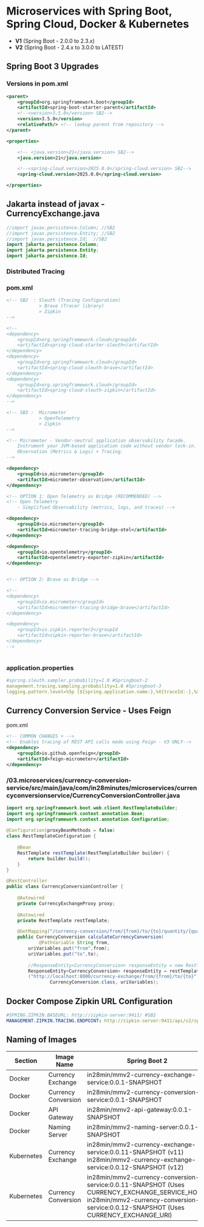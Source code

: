 # Microservices with Spring Boot, Spring Cloud, Docker & Kubernetes

- **V1** (Spring Boot - 2.0.0 to 2.3.x)
- **V2** (Spring Boot - 2.4.x to 3.0.0 to LATEST)

## Spring Boot 3 Upgrades

### Versions in pom.xml

```xml
<parent>
    <groupId>org.springframework.boot</groupId>
    <artifactId>spring-boot-starter-parent</artifactId>
    <!--<version>3.5.0</version> SB2-->
    <version>3.5.0</version>
    <relativePath/> <!-- lookup parent from repository -->
</parent>

<properties>

    <!-- <java.version>21</java.version> SB2-->
    <java.version>21</java.version>

    <!--<spring-cloud.version>2025.0.0</spring-cloud.version> SB2-->
    <spring-cloud.version>2025.0.0</spring-cloud.version>

</properties>
```

## Jakarta instead of javax - CurrencyExchange.java

```java
//import javax.persistence.Column; //SB2
//import javax.persistence.Entity; //SB2
//import javax.persistence.Id;  //SB2
import jakarta.persistence.Column; 
import jakarta.persistence.Entity;
import jakarta.persistence.Id;
```


### Distributed Tracing

### pom.xml

```xml
<!-- SB2  : Sleuth (Tracing Configuration) 
            > Brave (Tracer library) 
            > Zipkin 
-->

<!-- 
<dependency>
    <groupId>org.springframework.cloud</groupId>
    <artifactId>spring-cloud-starter-sleuth</artifactId>
</dependency>
<dependency>
    <groupId>org.springframework.cloud</groupId>
    <artifactId>spring-cloud-sleuth-brave</artifactId>
</dependency>
<dependency>
    <groupId>org.springframework.cloud</groupId>
    <artifactId>spring-cloud-sleuth-zipkin</artifactId>
</dependency>
-->

<!-- SB3 :  Micrometer 
            > OpenTelemetry 
            > Zipkin 
-->

<!-- Micrometer - Vendor-neutral application observability facade. 
    Instrument your JVM-based application code without vendor lock-in.  
    Observation (Metrics & Logs) + Tracing.
-->

<dependency>
    <groupId>io.micrometer</groupId>
    <artifactId>micrometer-observation</artifactId>
</dependency>

<!-- OPTION 1: Open Telemetry as Bridge (RECOMMENDED) -->
<!-- Open Telemetry 
    - Simplified Observability (metrics, logs, and traces) -->

<dependency>
    <groupId>io.micrometer</groupId>
    <artifactId>micrometer-tracing-bridge-otel</artifactId>
</dependency>

<dependency>
    <groupId>io.opentelemetry</groupId>
    <artifactId>opentelemetry-exporter-zipkin</artifactId>
</dependency>


<!-- OPTION 2: Brave as Bridge -->

<!--
<dependency>
    <groupId>io.micrometer</groupId>
    <artifactId>micrometer-tracing-bridge-brave</artifactId>
</dependency>

<dependency>
    <groupId>io.zipkin.reporter2</groupId
    <artifactId>zipkin-reporter-brave</artifactId>
</dependency>
-->
  
```

### application.properties

```yaml
#spring.sleuth.sampler.probability=1.0 #Springboot-2
management.tracing.sampling.probability=1.0 #Springboot-3
logging.pattern.level=%5p [${spring.application.name:},%X{traceId:-},%X{spanId:-}] #Springboot-3
```

## Currency Conversion Service - Uses Feign

pom.xml

```xml
<!-- COMMON CHANGES + -->
<!-- Enables tracing of REST API calls made using Feign - V3 ONLY-->
<dependency>
	<groupId>io.github.openfeign</groupId>
	<artifactId>feign-micrometer</artifactId>
</dependency>
``` 


### /03.microservices/currency-conversion-service/src/main/java/com/in28minutes/microservices/currencyconversionservice/CurrencyConversionController.java

```java
import org.springframework.boot.web.client.RestTemplateBuilder;
import org.springframework.context.annotation.Bean;
import org.springframework.context.annotation.Configuration;
 
@Configuration(proxyBeanMethods = false)
class RestTemplateConfiguration {
    
    @Bean
    RestTemplate restTemplate(RestTemplateBuilder builder) {
        return builder.build();
    }
}

@RestController
public class CurrencyConversionController {
	
	@Autowired
	private CurrencyExchangeProxy proxy;
	
    @Autowired
    private RestTemplate restTemplate;

	@GetMapping("/currency-conversion/from/{from}/to/{to}/quantity/{quantity}")
	public CurrencyConversion calculateCurrencyConversion(
			@PathVariable String from,
		uriVariables.put("from",from);
		uriVariables.put("to",to);
		
		//ResponseEntity<CurrencyConversion> responseEntity = new RestTemplate().getForEntity
		ResponseEntity<CurrencyConversion> responseEntity = restTemplate.getForEntity
		("http://localhost:8000/currency-exchange/from/{from}/to/{to}", 
				CurrencyConversion.class, uriVariables);
```

## Docker Compose Zipkin URL Configuration
```yaml
#SPRING.ZIPKIN.BASEURL: http://zipkin-server:9411/ #SB2
MANAGEMENT.ZIPKIN.TRACING.ENDPOINT: http://zipkin-server:9411/api/v2/spans #SB3
```

## Naming of Images

| Section | Image Name  | Spring Boot 2 | Spring Boot 3|
| -------- | ------------- | ------------- | ------------- |
| Docker | Currency Exchange | in28min/mmv2-currency-exchange-service:0.0.1-SNAPSHOT | in28min/mmv3-currency-exchange-service:0.0.1-SNAPSHOT|
| Docker | Currency Conversion  | in28min/mmv2-currency-conversion-service:0.0.1-SNAPSHOT  |in28min/mmv3-currency-conversion-service:0.0.1-SNAPSHOT|
| Docker | API Gateway  | in28min/mmv2-api-gateway:0.0.1-SNAPSHOT  |in28min/mmv3-api-gateway:0.0.1-SNAPSHOT|
| Docker | Naming Server | in28min/mmv2-naming-server:0.0.1-SNAPSHOT  |in28min/mmv3-naming-server:0.0.1-SNAPSHOT|
| Kubernetes | Currency Exchange | in28min/mmv2-currency-exchange-service:0.0.11-SNAPSHOT (v11)<BR/> in28min/mmv2-currency-exchange-service:0.0.12-SNAPSHOT (v12)| in28min/mmv3-currency-exchange-service:0.0.11-SNAPSHOT (v11)<BR/> in28min/mmv3-currency-exchange-service:0.0.12-SNAPSHOT (v12)|
| Kubernetes | Currency Conversion | in28min/mmv2-currency-conversion-service:0.0.11-SNAPSHOT (Uses CURRENCY_EXCHANGE_SERVICE_HOST)<BR/> in28min/mmv2-currency-conversion-service:0.0.12-SNAPSHOT (Uses CURRENCY_EXCHANGE_URI)| in28min/mmv3-currency-conversion-service:0.0.11-SNAPSHOT (Uses CURRENCY_EXCHANGE_SERVICE_HOST)<BR/> in28min/mmv3-currency-conversion-service:0.0.12-SNAPSHOT (Uses CURRENCY_EXCHANGE_URI)|
